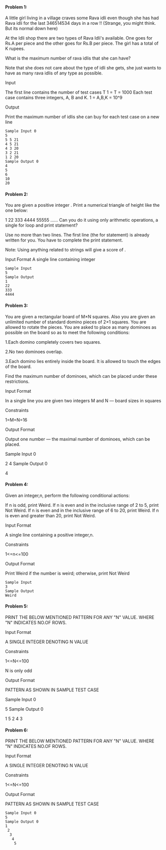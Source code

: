 #### Problem 1:

A little girl living in a village craves some Rava idli even though she has had Rava idli for the last 346514534 days in a row !! (Strange, you might think. But its normal down here)

At the Idli shop there are two types of Rava Idli's available. One goes for Rs.A per piece and the other goes for Rs.B per piece. The girl has a total of K rupees.

What is the maximum number of rava idlis that she can have?

Note that she does not care about the type of idli she gets, she just wants to have as many rava idlis of any type as possible.

Input

The first line contains the number of test cases T
1 = T = 1000
Each test case contains three integers, A, B and K.
1 = A,B,K = 10^9

Output

Print the maximum number of idlis she can buy for each test case on a new line

```
Sample Input 0
5
5 5 21
4 5 21
4 3 20
3 2 21
1 2 20
Sample Output 0
4
5
6
10
20
```

#### Problem 2:
You are given a positive integer . Print a numerical triangle of height  like the one below:

1
22
333
4444
55555
......
Can you do it using only arithmetic operations, a single for loop and print statement?

Use no more than two lines. The first line (the for statement) is already written for you. You have to complete the print statement.

Note: Using anything related to strings will give a score of .

Input Format
A single line containing integer

```
Sample Input
5
Sample Output
1
22
333
4444
```

#### Problem 3:
You are given a rectangular board of M×N squares. Also you are given an unlimited number of standard domino pieces of 2×1 squares. You are allowed to rotate the pieces. You are asked to place as many dominoes as possible on the board so as to meet the following conditions:

1.Each domino completely covers two squares.

2.No two dominoes overlap.

3.Each domino lies entirely inside the board. It is allowed to touch the edges of the board.

Find the maximum number of dominoes, which can be placed under these restrictions.

Input Format

In a single line you are given two integers M and N — board sizes in squares

Constraints

1=M=N=16

Output Format

Output one number — the maximal number of dominoes, which can be placed.

Sample Input 0

2 4
Sample Output 0

4

#### Problem 4:

Given an integer,n, perform the following conditional actions:

If n is odd, print Weird. If n is even and in the inclusive range of 2 to 5, print Not Weird. If n is even and in the inclusive range of 6 to 20, print Weird. If n is even and greater than 20, print Not Weird.

Input Format

A single line containing a positive integer,n.

Constraints

1<=n<=100

Output Format

Print Weird if the number is weird; otherwise, print Not Weird

```
Sample Input 
3
Sample Output 
Weird
```

#### Problem 5:
PRINT THE BELOW MENTIONED PATTERN FOR ANY "N" VALUE. WHERE "N" INDICATES NO.OF ROWS.

Input Format

A SINGLE INTEGER DENOTING N VALUE

Constraints

1<=N<=100

N is only odd

Output Format

PATTERN AS SHOWN IN SAMPLE TEST CASE

Sample Input 0

5
Sample Output 0

1   5
 2 4
  3

#### Problem 6:
PRINT THE BELOW MENTIONED PATTERN FOR ANY "N" VALUE. WHERE "N" INDICATES NO.OF ROWS.

Input Format

A SINGLE INTEGER DENOTING N VALUE

Constraints

1<=N<=100

Output Format

PATTERN AS SHOWN IN SAMPLE TEST CASE

```
Sample Input 0
5
Sample Output 0
1
 2
  3
   4
    5
```